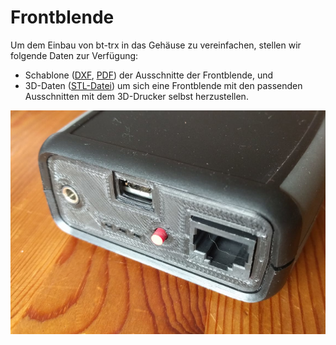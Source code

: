 # Frontblende

Um dem Einbau von bt-trx in das Gehäuse zu vereinfachen, stellen wir folgende Daten zur Verfügung:

- Schablone ([DXF](https://github.com/bt-trx/frontpanel/blob/v5.0/bt-trx_v5.0_frontpanel_v1.dxf), [PDF](https://github.com/bt-trx/frontpanel/blob/v5.0/bt-trx_v5.0_frontpanel_v1.pdf)) der Ausschnitte der Frontblende, und
- 3D-Daten ([STL-Datei](https://github.com/bt-trx/frontpanel/blob/v5.0/bt-trx_v5.0_frontpanel_v1.stl)) um sich eine Frontblende mit den passenden Ausschnitten mit dem 3D-Drucker selbst herzustellen.

![Frontblende v4.1](https://github.com/bt-trx/frontpanel/raw/v4.1/frontpanel_v4.1_built_in.png)
